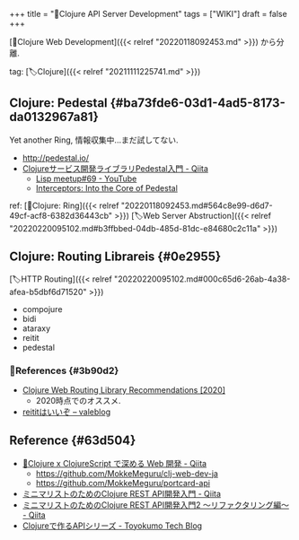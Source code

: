 +++
title = "📝Clojure API Server Development"
tags = ["WIKI"]
draft = false
+++

[📝Clojure Web Development]({{< relref "20220118092453.md" >}}) から分離.

tag: [🏷Clojure]({{< relref "20211111225741.md" >}})


## Clojure: Pedestal {#ba73fde6-03d1-4ad5-8173-da0132967a81}

Yet another Ring, 情報収集中...まだ試してない.

-   <http://pedestal.io/>
-   [Clojureサービス開発ライブラリPedestal入門 - Qiita](https://qiita.com/lagenorhynque/items/fbd66ebaa0352ec4253d)
    -   [Lisp meetup#69 - YouTube](https://youtu.be/E10SzkjF0RI?t=2347)
    -   [Interceptors: Into the Core of Pedestal](https://www.slideshare.net/KentOhashi/interceptors-into-the-core-of-pedestal)

ref: [📝Clojure: Ring]({{< relref "20220118092453.md#564c8e99-d6d7-49cf-acf8-6382d36443cb" >}})  [🏷Web Server Abstruction]({{< relref "20220220095102.md#b3ffbbed-04db-485d-81dc-e84680c2c11a" >}})


## Clojure: Routing Librareis {#0e2955}

[🏷HTTP Routing]({{< relref "20220220095102.md#000c65d6-26ab-4a38-afea-b5dbf6d71520" >}})

-   compojure
-   bidi
-   ataraxy
-   reitit
-   pedestal


### 🔗References {#3b90d2}

-   [Clojure Web Routing Library Recommendations [2020]​](https://ericnormand.me/mini-guide/clojure-routers)
    -   2020時点でのオススメ.
-   [reititはいいぞ – valeblog](https://blog.valerauko.net/2021/12/03/reitit-wa-ii-zo/)


## Reference {#63d504}

-   [🔗Clojure x ClojureScript で深める Web 開発 - Qiita](https://qiita.com/MeguruMokke/items/c6e059f109122be5f991)
    -   <https://github.com/MokkeMeguru/clj-web-dev-ja>
    -   <https://github.com/MokkeMeguru/portcard-api>
-   [ミニマリストのためのClojure REST API開発入門 - Qiita](https://qiita.com/lagenorhynque/items/b15689e5432e0170b172)
-   [ミニマリストのためのClojure REST API開発入門2 〜リファクタリング編〜 - Qiita](https://qiita.com/lagenorhynque/items/f1e3c75439c1625756f3#2-integrant-repl%E3%81%AE%E5%B0%8E%E5%85%A5)
-   [Clojureで作るAPIシリーズ  - Toyokumo Tech Blog](https://tech.toyokumo.co.jp/archive/category/Clojure%E3%81%A7%E4%BD%9C%E3%82%8BAPI)
